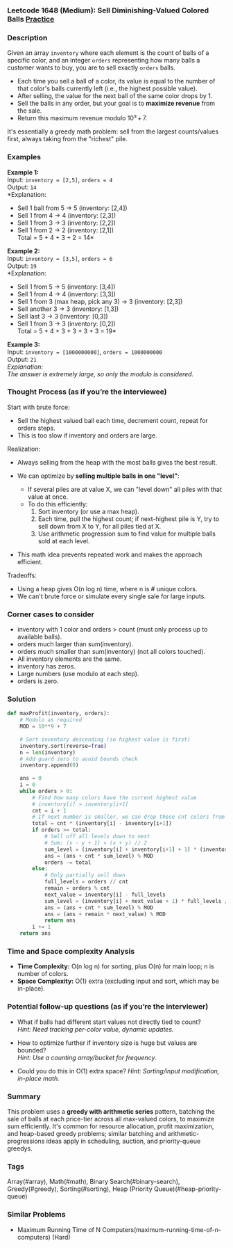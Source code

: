 ### Leetcode 1648 (Medium): Sell Diminishing-Valued Colored Balls [Practice](https://leetcode.com/problems/sell-diminishing-valued-colored-balls)

### Description  
Given an array `inventory` where each element is the count of balls of a specific color, and an integer `orders` representing how many balls a customer wants to buy, you are to sell exactly `orders` balls.  
- Each time you sell a ball of a color, its value is equal to the number of that color's balls currently left (i.e., the highest possible value).
- After selling, the value for the next ball of the same color drops by 1.
- Sell the balls in any order, but your goal is to **maximize revenue** from the sale.
- Return this maximum revenue modulo 10⁹ + 7.

It's essentially a greedy math problem: sell from the largest counts/values first, always taking from the "richest" pile.

### Examples  

**Example 1:**  
Input: `inventory = [2,5]`, `orders = 4`  
Output: `14`  
*Explanation:  
- Sell 1 ball from 5 → 5 (inventory: [2,4])  
- Sell 1 from 4 → 4 (inventory: [2,3])  
- Sell 1 from 3 → 3 (inventory: [2,2])  
- Sell 1 from 2 → 2 (inventory: [2,1])  
Total = 5 + 4 + 3 + 2 = 14*

**Example 2:**  
Input: `inventory = [3,5]`, `orders = 6`  
Output: `19`  
*Explanation:  
- Sell 1 from 5 → 5 (inventory: [3,4])  
- Sell 1 from 4 → 4 (inventory: [3,3])  
- Sell 1 from 3 (max heap, pick any 3) → 3 (inventory: [2,3])  
- Sell another 3 → 3 (inventory: [1,3])  
- Sell last 3 → 3 (inventory: [0,3])  
- Sell 1 from 3 → 3 (inventory: [0,2])  
Total = 5 + 4 + 3 + 3 + 3 + 3 = 19*

**Example 3:**  
Input: `inventory = [1000000000]`, `orders = 1000000000`  
Output: `21`  
*Explanation:  
The answer is extremely large, so only the modulo is considered.*

### Thought Process (as if you’re the interviewee)  

Start with brute force:  
- Sell the highest valued ball each time, decrement count, repeat for orders steps.
- This is too slow if inventory and orders are large.

Realization:  
- Always selling from the heap with the most balls gives the best result.  
- We can optimize by **selling multiple balls in one "level"**:  
    - If several piles are at value X, we can "level down" all piles with that value at once.
    - To do this efficiently:
        1. Sort inventory (or use a max heap).
        2. Each time, pull the highest count; if next-highest pile is Y, try to sell down from X to Y, for all piles tied at X.
        3. Use arithmetic progression sum to find value for multiple balls sold at each level.

- This math idea prevents repeated work and makes the approach efficient.

Tradeoffs:  
- Using a heap gives O(n log n) time, where n is # unique colors.
- We can't brute force or simulate every single sale for large inputs.

### Corner cases to consider  
- inventory with 1 color and orders > count (must only process up to available balls).
- orders much larger than sum(inventory).
- orders much smaller than sum(inventory) (not all colors touched).
- All inventory elements are the same.
- inventory has zeros.
- Large numbers (use modulo at each step).
- orders is zero.

### Solution

```python
def maxProfit(inventory, orders):
    # Modulo as required
    MOD = 10**9 + 7
    
    # Sort inventory descending (so highest value is first)
    inventory.sort(reverse=True)
    n = len(inventory)
    # Add guard zero to avoid bounds check
    inventory.append(0)
    
    ans = 0
    i = 0
    while orders > 0:
        # Find how many colors have the current highest value
        # inventory[i] > inventory[i+1]
        cnt = i + 1
        # If next number is smaller, we can drop these cnt colors from current value to next
        total = cnt * (inventory[i] - inventory[i+1])
        if orders >= total:
            # Sell off all levels down to next
            # Sum: (x - y + 1) × (x + y) // 2
            sum_level = (inventory[i] + inventory[i+1] + 1) * (inventory[i] - inventory[i+1]) // 2
            ans = (ans + cnt * sum_level) % MOD
            orders -= total
        else:
            # Only partially sell down
            full_levels = orders // cnt
            remain = orders % cnt
            next_value = inventory[i] - full_levels
            sum_level = (inventory[i] + next_value + 1) * full_levels // 2
            ans = (ans + cnt * sum_level) % MOD
            ans = (ans + remain * next_value) % MOD
            return ans
        i += 1
    return ans
```

### Time and Space complexity Analysis  

- **Time Complexity:** O(n log n) for sorting, plus O(n) for main loop; n is number of colors.  
- **Space Complexity:** O(1) extra (excluding input and sort, which may be in-place).

### Potential follow-up questions (as if you’re the interviewer)  

- What if balls had different start values not directly tied to count?  
  *Hint: Need tracking per-color value, dynamic updates.*

- How to optimize further if inventory size is huge but values are bounded?  
  *Hint: Use a counting array/bucket for frequency.*

- Could you do this in O(1) extra space?
  *Hint: Sorting/input modification, in-place math.*

### Summary
This problem uses a **greedy with arithmetic series** pattern, batching the sale of balls at each price-tier across all max-valued colors, to maximize sum efficiently. It's common for resource allocation, profit maximization, and heap-based greedy problems; similar batching and arithmetic-progressions ideas apply in scheduling, auction, and priority-queue greedys.

### Tags
Array(#array), Math(#math), Binary Search(#binary-search), Greedy(#greedy), Sorting(#sorting), Heap (Priority Queue)(#heap-priority-queue)

### Similar Problems
- Maximum Running Time of N Computers(maximum-running-time-of-n-computers) (Hard)